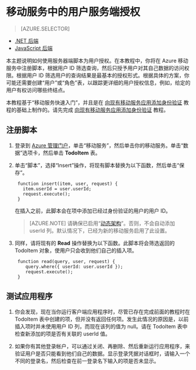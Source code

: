 <properties
	pageTitle="在 JavaScript 后端移动服务中对用户进行服务端授权 | Microsoft Azure"
	description="了解如何在 Azure 移动服务的 JavaScript 后端对用户授权。"
	services="mobile-services"
	documentationCenter=""
	authors="krisragh"
	manager="dwrede"
	editor=""/>

<tags
	ms.service="mobile-services"
	ms.date="03/09/2016"
	wacn.date="04/11/2016"/>

#  移动服务中的用户服务端授权

> [AZURE.SELECTOR]
- [.NET 后端](/documentation/articles/mobile-services-dotnet-backend-service-side-authorization/)
- [JavaScript 后端](/documentation/articles/mobile-services-javascript-backend-service-side-authorization/) 

本主题说明如何使用服务器端脚本为用户授权。在本教程中，你将在 Azure 移动服务中注册脚本，根据用户 ID 筛选查询，然后只授予用户对其自己数据的访问权限。根据用户 ID 筛选用户的查询结果是最基本的授权形式。根据具体的方案，你可能还需要创建“用户”或“角色”表，以跟踪更详细的用户授权信息，例如，给定的用户有权访问哪些终结点。

本教程基于“移动服务快速入门”，并且是在 [向现有移动服务应用添加身份验证] 教程的基础上制作的。请先完成 [向现有移动服务应用添加身份验证] 教程。

##  <a name="register-scripts"></a>注册脚本

1. 登录到 [Azure 管理门户]，单击“移动服务”，然后单击你的移动服务。单击“数据”选项卡，然后单击 **TodoItem** 表。

2. 单击“脚本”，选择“Insert”操作，将现有脚本替换为以下函数，然后单击“保存”。

        function insert(item, user, request) {
          item.userId = user.userId;
          request.execute();
        }

	在插入之前，此脚本会在项中添加已经过身份验证的用户的用户 ID。

    >[AZURE.NOTE] 请确保已启用“[动态架构](https://msdn.microsoft.com/zh-cn/library/azure/jj193175.aspx)”。否则，不会自动添加 userId 列。默认情况下，已经为新的移动服务启用了此设置。

3. 同样，请将现有的 **Read** 操作替换为以下函数。此脚本将会筛选返回的 TodoItem 对象，使用户只会收到他们自己的插入项。

        function read(query, user, request) {
           query.where({ userId: user.userId });
           request.execute();
        }

##  <a name="test-app"></a>测试应用程序

1. 你会发现，现在当你运行客户端应用程序时，尽管已存在完成前面的教程时在 TodoItem 表中创建的项，但并没有返回任何项。发生此情况的原因是，以前插入项时并未使用用户 ID 列，而现在该列的值为 null。请在 TodoItem 表中检查新添加的项是否有关联的 userId 值。

2. 如果你有其他登录帐户，可以通过关闭、再删除、然后重新运行应用程序，来验证用户是否只能看到他们自己的数据。显示登录凭据对话框时，请输入一个不同的登录名，然后检查在前一登录名下输入的项是否未显示。


<!-- Anchors. -->

[Register server scripts]: #register-scripts
[Next Steps]: #next-steps

<!-- Images. -->

<!-- URLs. -->


[Windows Push Notifications & Live Connect]: http://go.microsoft.com/fwlink/p/?LinkID=257677
[Mobile Services server script reference]: /documentation/articles/mobile-services-how-to-use-server-scripts/
[My Apps dashboard]: http://go.microsoft.com/fwlink/p/?LinkId=262039
[向现有移动服务应用添加身份验证]: /documentation/articles/mobile-services-ios-get-started-users/

[Azure 管理门户]: https://manage.windowsazure.cn/
 

<!---HONumber=Mooncake_0118_2016-->